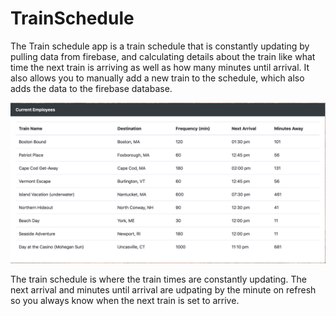 # TrainSchedule

The Train schedule app is a train schedule that is constantly updating by pulling data from firebase, and calculating details about the train like what time the next train is arriving as well as how many minutes until arrival. It also allows you to manually add a new train to the schedule, which also adds the data to the firebase database. 

![](./assets/images/schedule.png)

The train schedule is where the train times are constantly updating. The next arrival and minutes until arrival are udpating by the minute on refresh so you always know when the next train is set to arrive. 